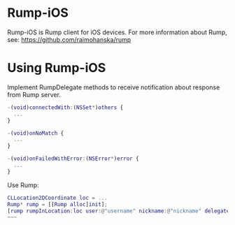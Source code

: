 Rump-iOS
========

Rump-iOS is Rump client for iOS devices. For more information about Rump, see: https://github.com/raimohanska/rump

Using Rump-iOS
==============

Implement RumpDelegate methods to receive notification about response from Rump server.
~~~ .m
-(void)connectedWith:(NSSet*)others {
  ...
}

-(void)onNoMatch {
  ...
}

-(void)onFailedWithError:(NSError*)error {
  ...
}
~~~

Use Rump:
~~~ .m
CLLocation2DCoordinate loc = ...
Rump* rump = [[Rump alloc]init];
[rump rumpInLocation:loc user:@"username" nickname:@"nickname" delegate:self];
~~~ 
